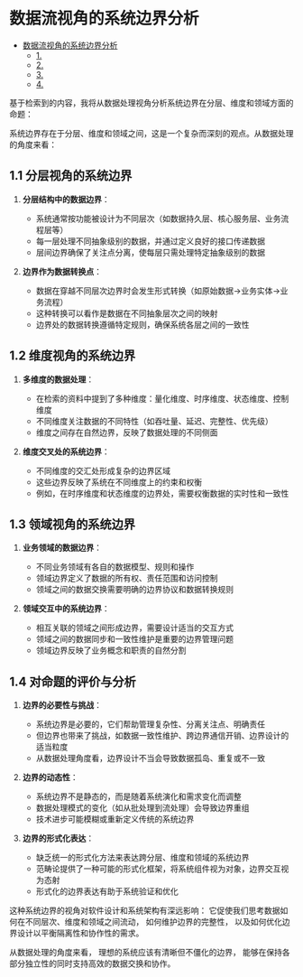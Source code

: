 # 数据流视角的系统边界分析

<!-- TOC START -->
- [数据流视角的系统边界分析](#数据流视角的系统边界分析)
  - [1. ](#11-分层视角的系统边界)
  - [2. ](#12-维度视角的系统边界)
  - [3. ](#13-领域视角的系统边界)
  - [4. ](#14-对命题的评价与分析)
<!-- TOC END -->

基于检索到的内容，我将从数据处理视角分析系统边界在分层、维度和领域方面的命题：

系统边界存在于分层、维度和领域之间，这是一个复杂而深刻的观点。从数据处理的角度来看：

## 1.1 分层视角的系统边界

1. **分层结构中的数据边界**：
   - 系统通常按功能被设计为不同层次（如数据持久层、核心服务层、业务流程层等）
   - 每一层处理不同抽象级别的数据，并通过定义良好的接口传递数据
   - 层间边界确保了关注点分离，使每层只需处理特定抽象级别的数据

2. **边界作为数据转换点**：
   - 数据在穿越不同层次边界时会发生形式转换（如原始数据→业务实体→业务流程）
   - 这种转换可以看作是数据在不同抽象层次之间的映射
   - 边界处的数据转换遵循特定规则，确保系统各层之间的一致性

## 1.2 维度视角的系统边界

1. **多维度的数据处理**：
   - 在检索的资料中提到了多种维度：量化维度、时序维度、状态维度、控制维度
   - 不同维度关注数据的不同特性（如吞吐量、延迟、完整性、优先级）
   - 维度之间存在自然边界，反映了数据处理的不同侧面

2. **维度交叉处的系统边界**：
   - 不同维度的交汇处形成复杂的边界区域
   - 这些边界反映了系统在不同维度上的约束和权衡
   - 例如，在时序维度和状态维度的边界处，需要权衡数据的实时性和一致性

## 1.3 领域视角的系统边界

1. **业务领域的数据边界**：
   - 不同业务领域有各自的数据模型、规则和操作
   - 领域边界定义了数据的所有权、责任范围和访问控制
   - 领域之间的数据交换需要明确的边界协议和数据转换规则

2. **领域交互中的系统边界**：
   - 相互关联的领域之间形成边界，需要设计适当的交互方式
   - 领域之间的数据同步和一致性维护是重要的边界管理问题
   - 领域边界反映了业务概念和职责的自然分割

## 1.4 对命题的评价与分析

1. **边界的必要性与挑战**：
   - 系统边界是必要的，它们帮助管理复杂性、分离关注点、明确责任
   - 但边界也带来了挑战，如数据一致性维护、跨边界通信开销、边界设计的适当粒度
   - 从数据处理角度看，边界设计不当会导致数据孤岛、重复或不一致

2. **边界的动态性**：
   - 系统边界不是静态的，而是随着系统演化和需求变化而调整
   - 数据处理模式的变化（如从批处理到流处理）会导致边界重组
   - 技术进步可能模糊或重新定义传统的系统边界

3. **边界的形式化表达**：
   - 缺乏统一的形式化方法来表达跨分层、维度和领域的系统边界
   - 范畴论提供了一种可能的形式化框架，将系统组件视为对象，边界交互视为态射
   - 形式化的边界表达有助于系统验证和优化

这种系统边界的视角对软件设计和系统架构有深远影响：
    它促使我们思考数据如何在不同层次、维度和领域之间流动，
    如何维护边界的完整性，
    以及如何优化边界设计以平衡隔离性和协作性的需求。

从数据处理的角度来看，
理想的系统应该有清晰但不僵化的边界，
能够在保持各部分独立性的同时支持高效的数据交换和协作。
